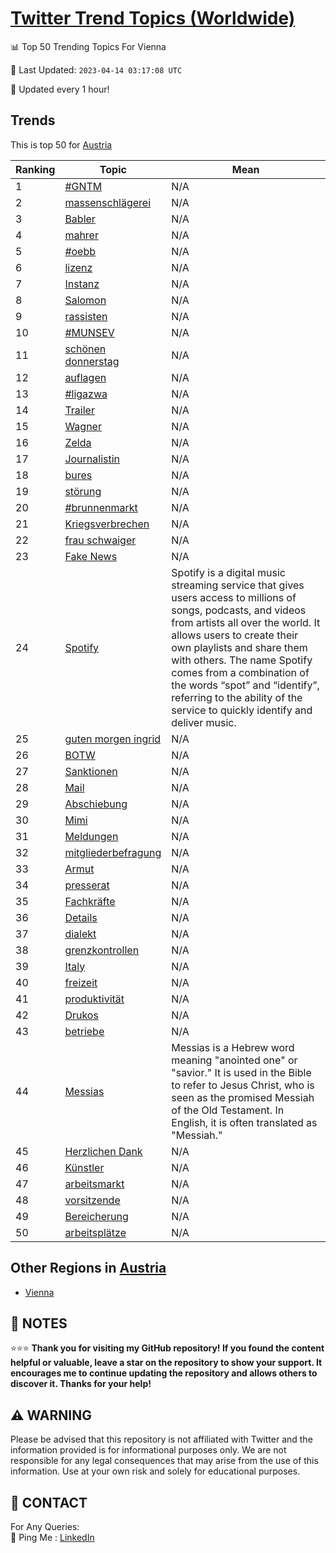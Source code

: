 [Twitter Trend Topics (Worldwide)](https://github.com/ErcinDedeoglu/Twitter-Trend-Topics)
==========


📊 Top 50 Trending Topics For Vienna

📆 Last Updated: `2023-04-14 03:17:08 UTC`

🔧 Updated every 1 hour!


## Trends

This is top 50 for [Austria](</Austria>)

| Ranking | Topic | Mean |
| ------- | ------------ | ------------ |
| 1 | [#GNTM](http://twitter.com/search?q=%23GNTM) | N/A |
| 2 | [massenschlägerei](http://twitter.com/search?q=massenschl%c3%a4gerei) | N/A |
| 3 | [Babler](http://twitter.com/search?q=Babler) | N/A |
| 4 | [mahrer](http://twitter.com/search?q=mahrer) | N/A |
| 5 | [#oebb](http://twitter.com/search?q=%23oebb) | N/A |
| 6 | [lizenz](http://twitter.com/search?q=lizenz) | N/A |
| 7 | [Instanz](http://twitter.com/search?q=Instanz) | N/A |
| 8 | [Salomon](http://twitter.com/search?q=Salomon) | N/A |
| 9 | [rassisten](http://twitter.com/search?q=rassisten) | N/A |
| 10 | [#MUNSEV](http://twitter.com/search?q=%23MUNSEV) | N/A |
| 11 | [schönen donnerstag](http://twitter.com/search?q=sch%c3%b6nen+donnerstag) | N/A |
| 12 | [auflagen](http://twitter.com/search?q=auflagen) | N/A |
| 13 | [#ligazwa](http://twitter.com/search?q=%23ligazwa) | N/A |
| 14 | [Trailer](http://twitter.com/search?q=Trailer) | N/A |
| 15 | [Wagner](http://twitter.com/search?q=Wagner) | N/A |
| 16 | [Zelda](http://twitter.com/search?q=Zelda) | N/A |
| 17 | [Journalistin](http://twitter.com/search?q=Journalistin) | N/A |
| 18 | [bures](http://twitter.com/search?q=bures) | N/A |
| 19 | [störung](http://twitter.com/search?q=st%c3%b6rung) | N/A |
| 20 | [#brunnenmarkt](http://twitter.com/search?q=%23brunnenmarkt) | N/A |
| 21 | [Kriegsverbrechen](http://twitter.com/search?q=Kriegsverbrechen) | N/A |
| 22 | [frau schwaiger](http://twitter.com/search?q=frau+schwaiger) | N/A |
| 23 | [Fake News](http://twitter.com/search?q=Fake+News) | N/A |
| 24 | [Spotify](http://twitter.com/search?q=Spotify) | Spotify is a digital music streaming service that gives users access to millions of songs, podcasts, and videos from artists all over the world. It allows users to create their own playlists and share them with others. The name Spotify comes from a combination of the words “spot” and “identify”, referring to the ability of the service to quickly identify and deliver music. |
| 25 | [guten morgen ingrid](http://twitter.com/search?q=guten+morgen+ingrid) | N/A |
| 26 | [BOTW](http://twitter.com/search?q=BOTW) | N/A |
| 27 | [Sanktionen](http://twitter.com/search?q=Sanktionen) | N/A |
| 28 | [Mail](http://twitter.com/search?q=Mail) | N/A |
| 29 | [Abschiebung](http://twitter.com/search?q=Abschiebung) | N/A |
| 30 | [Mimi](http://twitter.com/search?q=Mimi) | N/A |
| 31 | [Meldungen](http://twitter.com/search?q=Meldungen) | N/A |
| 32 | [mitgliederbefragung](http://twitter.com/search?q=mitgliederbefragung) | N/A |
| 33 | [Armut](http://twitter.com/search?q=Armut) | N/A |
| 34 | [presserat](http://twitter.com/search?q=presserat) | N/A |
| 35 | [Fachkräfte](http://twitter.com/search?q=Fachkr%c3%a4fte) | N/A |
| 36 | [Details](http://twitter.com/search?q=Details) | N/A |
| 37 | [dialekt](http://twitter.com/search?q=dialekt) | N/A |
| 38 | [grenzkontrollen](http://twitter.com/search?q=grenzkontrollen) | N/A |
| 39 | [Italy](http://twitter.com/search?q=Italy) | N/A |
| 40 | [freizeit](http://twitter.com/search?q=freizeit) | N/A |
| 41 | [produktivität](http://twitter.com/search?q=produktivit%c3%a4t) | N/A |
| 42 | [Drukos](http://twitter.com/search?q=Drukos) | N/A |
| 43 | [betriebe](http://twitter.com/search?q=betriebe) | N/A |
| 44 | [Messias](http://twitter.com/search?q=Messias) | Messias is a Hebrew word meaning "anointed one" or "savior." It is used in the Bible to refer to Jesus Christ, who is seen as the promised Messiah of the Old Testament. In English, it is often translated as "Messiah." |
| 45 | [Herzlichen Dank](http://twitter.com/search?q=Herzlichen+Dank) | N/A |
| 46 | [Künstler](http://twitter.com/search?q=K%c3%bcnstler) | N/A |
| 47 | [arbeitsmarkt](http://twitter.com/search?q=arbeitsmarkt) | N/A |
| 48 | [vorsitzende](http://twitter.com/search?q=vorsitzende) | N/A |
| 49 | [Bereicherung](http://twitter.com/search?q=Bereicherung) | N/A |
| 50 | [arbeitsplätze](http://twitter.com/search?q=arbeitspl%c3%a4tze) | N/A |



## Other Regions in [Austria](</Austria>)

* [Vienna](</Austria/Vienna.md>)



## 📝 NOTES

⭐⭐⭐ **Thank you for visiting my GitHub repository! If you found the content helpful or valuable, leave a star on the repository to show your support. It encourages me to continue updating the repository and allows others to discover it. Thanks for your help!**


## ⚠️ WARNING

Please be advised that this repository is not affiliated with Twitter and the information provided is for informational purposes only. We are not responsible for any legal consequences that may arise from the use of this information. Use at your own risk and solely for educational purposes.


## 📨 CONTACT

 For Any Queries:  
            🏓 Ping Me : [LinkedIn](https://www.linkedin.com/in/ercindedeoglu/)
